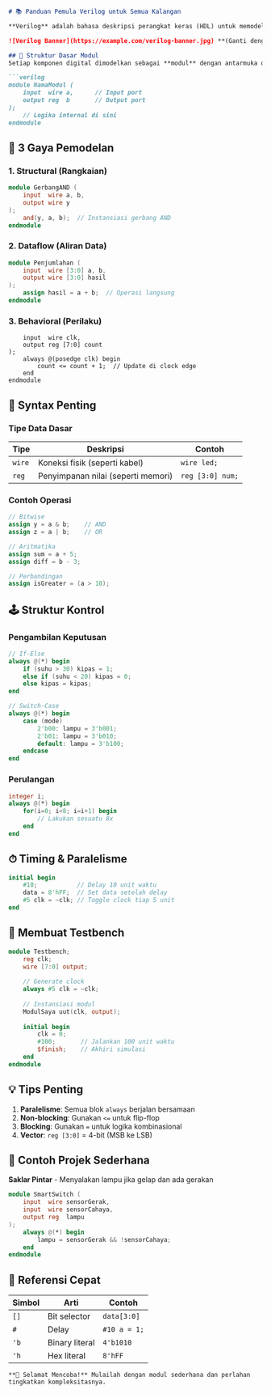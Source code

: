 ```markdown
# 📚 Panduan Pemula Verilog untuk Semua Kalangan

**Verilog** adalah bahasa deskripsi perangkat keras (HDL) untuk memodelkan sistem digital. Mari pelajari syntax penting dengan contoh yang mudah dipahami!

![Verilog Banner](https://example.com/verilog-banner.jpg) **(Ganti dengan link gambar sesuai kebutuhan)***

## 🧱 Struktur Dasar Modul
Setiap komponen digital dimodelkan sebagai **modul** dengan antarmuka dan logika internal.

```verilog
module NamaModul (
    input  wire a,      // Input port
    output reg  b       // Output port
);
    // Logika internal di sini
endmodule
```

## 🎨 3 Gaya Pemodelan
### 1. Structural (Rangkaian)
```verilog
module GerbangAND (
    input  wire a, b,
    output wire y
);
    and(y, a, b);  // Instansiasi gerbang AND
endmodule
```

### 2. Dataflow (Aliran Data)
```verilog
module Penjumlahan (
    input  wire [3:0] a, b,
    output wire [3:0] hasil
);
    assign hasil = a + b;  // Operasi langsung
endmodule
```

### 3. Behavioral (Perilaku)
```verilogmodule Pembilang (
    input  wire clk,
    output reg [7:0] count
);
    always @(posedge clk) begin
        count <= count + 1;  // Update di clock edge
    end
endmodule
```

## 🔑 Syntax Penting
### Tipe Data Dasar
| Tipe   | Deskripsi                          | Contoh           |
|--------|------------------------------------|------------------|
| `wire` | Koneksi fisik (seperti kabel)     | `wire led;`      |
| `reg`  | Penyimpanan nilai (seperti memori)| `reg [3:0] num;` |

### Contoh Operasi
```verilog
// Bitwise
assign y = a & b;    // AND
assign z = a | b;    // OR

// Aritmatika
assign sum = a + 5;
assign diff = b - 3;

// Perbandingan
assign isGreater = (a > 10);
```

## 🕹 Struktur Kontrol
### Pengambilan Keputusan
```verilog
// If-Else
always @(*) begin
    if (suhu > 30) kipas = 1;
    else if (suhu < 20) kipas = 0;
    else kipas = kipas;
end

// Switch-Case
always @(*) begin
    case (mode)
        2'b00: lampu = 3'b001;
        2'b01: lampu = 3'b010;
        default: lampu = 3'b100;
    endcase
end
```

### Perulangan
```verilog
integer i;
always @(*) begin
    for(i=0; i<8; i=i+1) begin
        // Lakukan sesuatu 8x
    end
end
```

## ⏱ Timing & Paralelisme
```verilog
initial begin
    #10;           // Delay 10 unit waktu
    data = 8'hFF;  // Set data setelah delay
    #5 clk = ~clk; // Toggle clock tiap 5 unit
end
```

## 🧪 Membuat Testbench
```verilog
module Testbench;
    reg clk;
    wire [7:0] output;
    
    // Generate clock
    always #5 clk = ~clk;
    
    // Instansiasi modul
    ModulSaya uut(clk, output);
    
    initial begin
        clk = 0;
        #100;       // Jalankan 100 unit waktu
        $finish;    // Akhiri simulasi
    end
endmodule
```

## 💡 Tips Penting
1. **Paralelisme**: Semua blok `always` berjalan bersamaan
2. **Non-blocking**: Gunakan `<=` untuk flip-flop
3. **Blocking**: Gunakan `=` untuk logika kombinasional
4. **Vector**: `reg [3:0]` = 4-bit (MSB ke LSB)

## 🚀 Contoh Projek Sederhana
**Saklar Pintar** - Menyalakan lampu jika gelap dan ada gerakan
```verilog
module SmartSwitch (
    input  wire sensorGerak,
    input  wire sensorCahaya,
    output reg  lampu
);
    always @(*) begin
        lampu = sensorGerak && !sensorCahaya;
    end
endmodule
```

## 📖 Referensi Cepat
| Simbol | Arti          | Contoh       |
|--------|---------------|--------------|
| `[]`   | Bit selector  | `data[3:0]`  |
| `#`    | Delay         | `#10 a = 1;` |
| `'b`   | Binary literal| `4'b1010`    |
| `'h`   | Hex literal   | `8'hFF`      |

```
**🎉 Selamat Mencoba!** Mulailah dengan modul sederhana dan perlahan tingkatkan kompleksitasnya.
```
